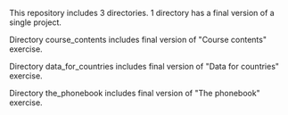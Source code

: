 This repository includes 3 directories. 1 directory has a final version of a single project.

Directory course_contents includes final version of "Course contents" exercise.

Directory data_for_countries includes final version of "Data for countries" exercise.

Directory the_phonebook includes final version of "The phonebook" exercise.
